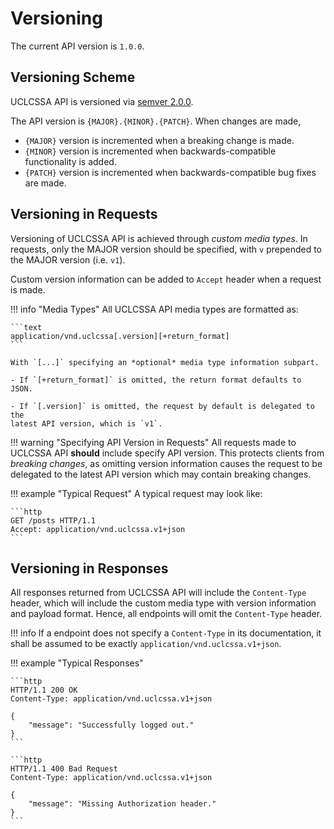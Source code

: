 # Versioning

The current API version is `1.0.0`.

## Versioning Scheme

UCLCSSA API is versioned via [semver 2.0.0](https://semver.org/).

The API version is `{MAJOR}.{MINOR}.{PATCH}`. When changes are made,

- `{MAJOR}` version is incremented when a breaking change is made.
- `{MINOR}` version is incremented when backwards-compatible functionality is
added.
- `{PATCH}` version is incremented when backwards-compatible bug fixes are made.

## Versioning in Requests

Versioning of UCLCSSA API is achieved through *custom media types*. In requests,
only the MAJOR version should be specified, with `v` prepended to the MAJOR
version (i.e. `v1`).

Custom version information can be added to `Accept` header when a request is
made.

!!! info "Media Types"
    All UCLCSSA API media types are formatted as:

    ```text
    application/vnd.uclcssa[.version][+return_format]
    ```

    With `[...]` specifying an *optional* media type information subpart.

    - If `[+return_format]` is omitted, the return format defaults to JSON.

    - If `[.version]` is omitted, the request by default is delegated to the 
    latest API version, which is `v1`.

!!! warning "Specifying API Version in Requests"
    All requests made to UCLCSSA API **should** include specify API version.
    This protects clients from *breaking changes*, as omitting version
    information causes the request to be delegated to the latest API version
    which may contain breaking changes.

!!! example "Typical Request"
    A typical request may look like:

    ```http
    GET /posts HTTP/1.1
    Accept: application/vnd.uclcssa.v1+json
    ```

## Versioning in Responses

All responses returned from UCLCSSA API will include the `Content-Type` header,
which will include the custom media type with version information and payload
format. Hence, all endpoints will omit the `Content-Type` header.

!!! info
    If a endpoint does not specify a `Content-Type` in its documentation, it
    shall be assumed to be exactly `application/vnd.uclcssa.v1+json`.

!!! example "Typical Responses"

    ```http
    HTTP/1.1 200 OK
    Content-Type: application/vnd.uclcssa.v1+json

    {
        "message": "Successfully logged out."
    }
    ```

    ```http
    HTTP/1.1 400 Bad Request
    Content-Type: application/vnd.uclcssa.v1+json

    {
        "message": "Missing Authorization header."
    }
    ```
